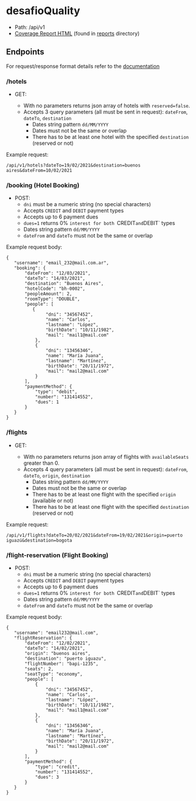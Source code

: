 # desafioQuality

- Path: /api/v1
- [Coverage Report HTML](../reports/index.html) (found in [reports](../reports) directory)


## Endpoints

For request/response format details refer to the [documentation](./docs.yaml)

### /hotels

- GET:

    - With no parameters returns json array of hotels with `reserved=false`.
    - Accepts 3 query parameters (all must be sent in request):
    `dateFrom`, `dateTo`, `destination`
      - Dates string pattern `dd/MM/YYYY`
      - Dates must not be the same or overlap
      - There has to be at least one hotel with the specified `destination` (reserved or not)

Example request:

```
/api/v1/hotels?dateTo=19/02/2021&destination=buenos aires&dateFrom=10/02/2021
```

### /booking (Hotel Booking)

- POST:
    - `dni` must be a numeric string (no special characters)
    - Accepts `CREDIT` and `DEBIT` payment types
    - Accepts up to 6 payment dues 
    - `dues=1` returns 0% `interest for both `CREDIT` and `DEBIT` types
    - Dates string pattern `dd/MM/YYYY`
    - `dateFrom` and `dateTo` must not be the same or overlap

Example request body:

```
{
   "username": "email_232@mail.com.ar",
   "booking": {
       "dateFrom": "12/03/2021",
       "dateTo": "14/03/2021",
       "destination": "Buenos Aires",
       "hotelCode": "bh-0002",
       "peopleAmount": 2,
       "roomType": "DOUBLE",
       "people": [
          {
               "dni": "34567452",
               "name": "Carlos",
               "lastname": "López",
               "birthDate": "10/11/1982",
               "mail": "mail1@mail.com"
           },
           {
               "dni": "13456346",
               "name": "María Juana",
               "lastname": "Martínez",
               "birthDate": "20/11/1972",
               "mail": "mail2@mail.com"
           }
       ],
       "paymentMethod": {
           "type": "debit",
           "number": "131414552",
           "dues": 1
       }
   }
}
```

### /flights

- GET:

  - With no parameters returns json array of flights with `availableSeats` greater than 0.
  - Accepts 4 query parameters (all must be sent in request):
    `dateFrom`, `dateTo`, `origin`, `destination`
    - Dates string pattern `dd/MM/YYYY`
    - Dates must not be the same or overlap
    - There has to be at least one flight with the specified `origin` (available or not)
    - There has to be at least one flight with the specified `destination` (reserved or not)

Example request:

```
/api/v1/flights?dateTo=20/02/2021&dateFrom=19/02/2021&origin=puerto iguazú&destination=bogota
```

### /flight-reservation (Flight Booking)

- POST:
  - `dni` must be a numeric string (no special characters)
  - Accepts `CREDIT` and `DEBIT` payment types
  - Accepts up to 6 payment dues
  - `dues=1` returns 0% `interest for both `CREDIT` and `DEBIT` types
  - Dates string pattern `dd/MM/YYYY`
  - `dateFrom` and `dateTo` must not be the same or overlap
  
Example request body:

```
{
   "username": "email232@mail.com",
   "flightReservation": {
       "dateFrom": "12/02/2021",
       "dateTo": "14/02/2021",
       "origin": "buenos aires",
       "destination": "puerto iguazu",
       "flightNumber": "bapi-1235",
       "seats": 2,
       "seatType": "economy",
       "people": [
           {
               "dni": "34567452",
               "name": "Carlos",
               "lastname": "López",
               "birthDate": "10/11/1982",
               "mail": "mail1@mail.com"
           },
           {
               "dni": "13456346",
               "name": "María Juana",
               "lastname": "Martínez",
               "birthDate": "20/11/1972",
               "mail": "mail2@mail.com"
           }
       ],
       "paymentMethod": {
           "type": "credit",
           "number": "131414552",
           "dues": 3
       }
   }
}
```
 
